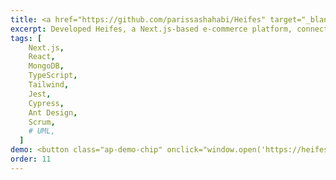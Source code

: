 ```yaml
---
title: <a href="https://github.com/parissashahabi/Heifes" target="_blank">Heifes - E-commerce Platform Development</a>
excerpt: Developed Heifes, a Next.js-based e-commerce platform, connecting users with stores having surplus unsold food. Implemented with Scrum, detailed UML diagrams, 60% test coverage via Jest, and Cypress integration tests.
tags: [
    Next.js,
    React,
    MongoDB,
    TypeScript,
    Tailwind,
    Jest,
    Cypress,
    Ant Design,
    Scrum,
    # UML,
  ]
demo: <button class="ap-demo-chip" onclick="window.open('https://heifes.vercel.app/', '_blank')">Heifes Website</button>
order: 11
---
```

